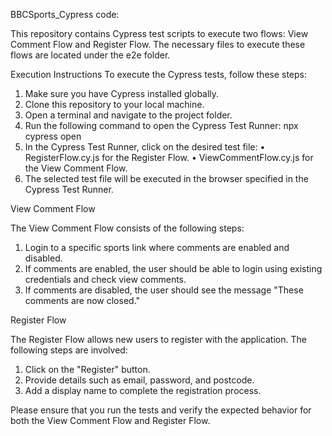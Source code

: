 BBCSports_Cypress code:

This repository contains Cypress test scripts to execute two flows: View Comment Flow and Register Flow. The necessary files to execute these flows are located under the e2e folder.

Execution Instructions
To execute the Cypress tests, follow these steps:
1.	Make sure you have Cypress installed globally.
2.	Clone this repository to your local machine.
3.	Open a terminal and navigate to the project folder.
4.	Run the following command to open the Cypress Test Runner:
       npx cypress open
5.	In the Cypress Test Runner, click on the desired test file:
•		RegisterFlow.cy.js for the Register Flow.
•		ViewCommentFlow.cy.js for the View Comment Flow.
6.	The selected test file will be executed in the browser specified in the Cypress Test Runner.

View Comment Flow

The View Comment Flow consists of the following steps:
1.	Login to a specific sports link where comments are enabled and disabled.
2.	If comments are enabled, the user should be able to login using existing credentials and check view comments.
3.	If comments are disabled, the user should see the message "These comments are now closed."

Register Flow

The Register Flow allows new users to register with the application. The following steps are involved:
1.	Click on the "Register" button.
2.	Provide details such as email, password, and postcode.
3.	Add a display name to complete the registration process.

Please ensure that you run the tests and verify the expected behavior for both the View Comment Flow and Register Flow.


